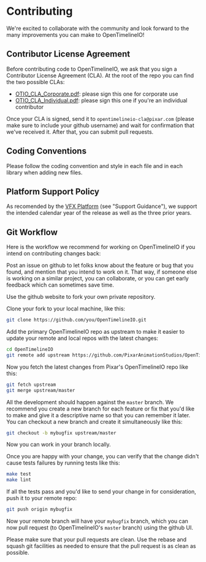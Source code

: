 # Contributing


We're excited to collaborate with the community and look forward to the many improvements you can make to OpenTimelineIO!

## Contributor License Agreement

Before contributing code to OpenTimelineIO, we ask that you sign a Contributor License Agreement (CLA).  At the root of the repo you can find the two possible CLAs:

* [OTIO_CLA_Corporate.pdf](https://github.com/PixarAnimationStudios/OpenTimelineIO/raw/master/OTIO_CLA_Corporate.pdf): please sign this one for corporate use
* [OTIO_CLA_Individual.pdf](https://github.com/PixarAnimationStudios/OpenTimelineIO/raw/master/OTIO_CLA_Individual.pdf): please sign this one if you're an individual contributor

Once your CLA is signed, send it to `opentimelineio-cla@pixar.com` (please make sure to include your github username) and wait for confirmation that we've received it.  After that, you can submit pull requests.

## Coding Conventions
Please follow the coding convention and style in each file and in each library when adding new files.

## Platform Support Policy
As recomended by the [VFX Platform](https://vfxplatform.com) (see "Support Guidance"), we support the intended calendar year of the release as well as the three prior years.

## Git Workflow
Here is the workflow we recommend for working on OpenTimelineIO if you intend on contributing changes back:

Post an issue on github to let folks know about the feature or bug that you found, and mention that you intend to work on it.  That way, if someone else is working on a similar project, you can collaborate, or you can get early feedback which can sometimes save time.

Use the github website to fork your own private repository.

Clone your fork to your local machine, like this:

```bash
git clone https://github.com/you/OpenTimelineIO.git
```

Add the primary OpenTimelineIO repo as upstream to make it easier to update your remote and local repos with the latest changes:

```bash
cd OpenTimelineIO
git remote add upstream https://github.com/PixarAnimationStudios/OpenTimelineIO.git
```

Now you fetch the latest changes from Pixar's OpenTimelineIO repo like this:

```bash
git fetch upstream
git merge upstream/master
```

All the development should happen against the `master` branch.  We recommend you create a new branch for each feature or fix that you'd like to make and give it a descriptive name so that you can remember it later.  You can checkout a new branch and create it simultaneously like this:

```bash
git checkout -b mybugfix upstream/master
```

Now you can work in your branch locally.

Once you are happy with your change, you can verify that the change didn't cause tests failures by running tests like this:

```bash
make test
make lint
```

If all the tests pass and you'd like to send your change in for consideration, push it to your remote repo:

```bash
git push origin mybugfix
```

Now your remote branch will have your `mybugfix` branch, which you can now pull request (to OpenTimelineIO's `master` branch) using the github UI.

Please make sure that your pull requests are clean.  Use the rebase and squash git facilities as needed to ensure that the pull request is as clean as possible.
